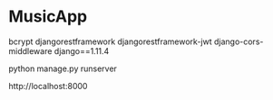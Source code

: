 # MusicApp

bcrypt
djangorestframework
djangorestframework-jwt
django-cors-middleware
django==1.11.4

python manage.py runserver

http://localhost:8000